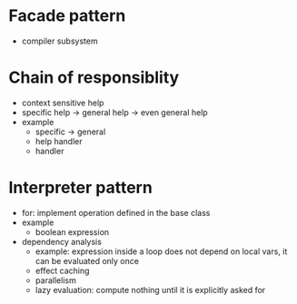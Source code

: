 # Facade pattern

- compiler subsystem

# Chain of responsiblity

- context sensitive help
- specific help -> general help -> even general help
- example
  - specific -> general
  - help handler
  - handler

# Interpreter pattern

- for: implement operation defined in the base class
- example
  - boolean expression
- dependency analysis
  - example: expression inside a loop does not depend on local vars, it can be evaluated only once
  - effect caching
  - parallelism
  - lazy evaluation: compute nothing until it is explicitly asked for